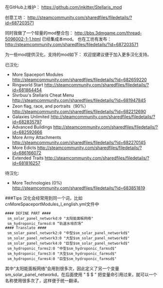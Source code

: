 在GitHub上维护： https://github.com/inkitter/Stellaris_mod

创意工坊： http://steamcommunity.com/sharedfiles/filedetails/?id=687203571

同时我做了一个轻量的mod整合包： http://bbs.3dmgame.com/thread-5096002-1-1.html 已经集成本mod。
也在工坊有发布： http://steamcommunity.com/sharedfiles/filedetails/?id=687203571

为一些mod提供汉化，支持的mod如下：
欢迎提建议便于加入更多汉化支持。

已汉化:

 * More Spaceport Modules http://steamcommunity.com/sharedfiles/filedetails/?id=682659220
 * Ringworld Start http://steamcommunity.com/sharedfiles/filedetails/?id=681864454
 * Slvrbuu's Stellaris Cheat Menu http://steamcommunity.com/sharedfiles/filedetails/?id=681947845
 * Zeon flag, race, and portraits（90%） http://steamcommunity.com/sharedfiles/filedetails/?id=682212690
 * Galaxies Unlimited http://steamcommunity.com/sharedfiles/filedetails/?id=682835797
 * Advanced Buildings http://steamcommunity.com/sharedfiles/filedetails/?id=682592666
 * More Army Attachments http://steamcommunity.com/sharedfiles/filedetails/?id=682270145
 * More Edicts http://steamcommunity.com/sharedfiles/filedetails/?id=686166072
 * Extended Traits http://steamcommunity.com/sharedfiles/filedetails/?id=681816257

待汉化:

 * More Technologies (0%) http://steamcommunity.com/sharedfiles/filedetails/?id=683851819
 
 
###Tips
 汉化会经常用到同一个词，比如cnMoreSpaceportModules_l_english.yml文件中
```
#### DEFINE PART ####
 sm_solar_panel_networkd:0 "太阳能面板网络"
 sm_hydroponic_farmsd:0 “轨道水培农场”
#### Translate ####
 sm_solar_panel_network2:0 "中型$sm_solar_panel_networkd$"
 sm_solar_panel_network3:0 "大型$sm_solar_panel_networkd$"
 sm_solar_panel_network4:0 "巨型$sm_solar_panel_networkd$"
 sm_hydroponic_farms2:0 "中型$sm_hydroponic_farmsd$"
 sm_hydroponic_farms3:0 "大型$sm_hydroponic_farmsd$"
 sm_hydroponic_farms4:0 "巨型$sm_hydroponic_farmsd$"
```
 其中“太阳能面板网络”会用到很多次，因此定义了另一个变量sm_solar_panel_networkd，在后面使用 " $  $ " 把变量命引用过来，就可以一个名称使用很多次了，这样便于统一翻译。
